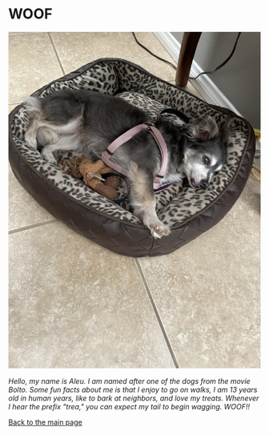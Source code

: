 # WOOF


![Aleu](/dog.jpg)

*Hello, my name is Aleu. I am named after one of the dogs from the movie Bolto. Some fun facts about me is that I enjoy to go on walks, I am 13 years old in human years, like to bark at neighbors, and love my treats. Whenever I hear the prefix "trea," you can expect my tail to begin wagging. WOOF!!*

[Back to the main page](index.md)